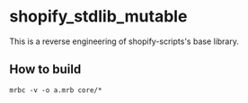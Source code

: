 shopify_stdlib_mutable
====

This is a reverse engineering of shopify-scripts's base library.

## How to build

`mrbc -v -o a.mrb core/*`